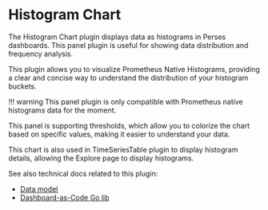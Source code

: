 # Histogram Chart

The Histogram Chart plugin displays data as histograms in Perses dashboards. This panel plugin is useful for showing data distribution and frequency analysis.

This plugin allows you to visualize Prometheus Native Histograms, providing a clear and concise way to understand the distribution of your histogram buckets.

!!! warning
	This panel plugin is only compatible with Prometheus native histograms data for the moment.

This panel is supporting thresholds, which allow you to colorize the chart based on specific values, making it easier to understand your data.

This chart is also used in TimeSeriesTable plugin to display histogram details, allowing the Explore page to display histograms.

See also technical docs related to this plugin:

- [Data model](./model.md)
- [Dashboard-as-Code Go lib](./go-sdk.md)
